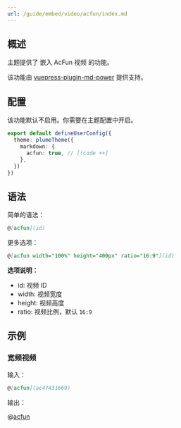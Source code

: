 ```yaml
---
url: /guide/embed/video/acfun/index.md
---
```

## 概述

主题提供了 嵌入 AcFun 视频 的功能。

该功能由 [vuepress-plugin-md-power](../../config/plugins/markdown-power.md) 提供支持。

## 配置

该功能默认不启用。你需要在主题配置中开启。

```ts title=".vuepress/config.ts"
export default defineUserConfig({
  theme: plumeTheme({
    markdown: {
      acfun: true, // [!code ++]
    },
  })
})
```

## 语法

简单的语法：

```md
@[acfun](id)
```

更多选项：

```md
@[acfun width="100%" height="400px" ratio="16:9"](id)
```

**选项说明：**

* id: 视频 ID
* width: 视频宽度
* height: 视频高度
* ratio: 视频比例，默认 `16:9`

## 示例

### 宽频视频

输入：

```md
@[acfun](ac47431669)
```

输出：

@[acfun](ac47431669)
